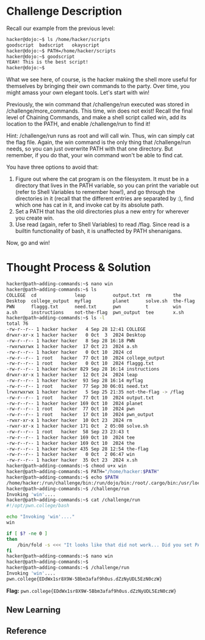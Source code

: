 # Challenge Description
Recall our example from the previous level:
```bash
hacker@dojo:~$ ls /home/hacker/scripts
goodscript	badscript	okayscript
hacker@dojo:~$ PATH=/home/hacker/scripts
hacker@dojo:~$ goodscript
YEAH! This is the best script!
hacker@dojo:~$
```
What we see here, of course, is the hacker making the shell more useful for themselves by bringing their own commands to the party. Over time, you might amass your own elegant tools. Let's start with win!

Previously, the win command that /challenge/run executed was stored in /challenge/more_commands. This time, win does not exist! Recall the final level of Chaining Commands, and make a shell script called win, add its location to the PATH, and enable /challenge/run to find it!

Hint: /challenge/run runs as root and will call win. Thus, win can simply cat the flag file. Again, the win command is the only thing that /challenge/run needs, so you can just overwrite PATH with that one directory. But remember, if you do that, your win command won't be able to find cat.

You have three options to avoid that:

  1. Figure out where the cat program is on the filesystem. It must be in a directory that lives in the PATH variable, so you can print the variable out (refer to Shell Variables to remember how!), and go through the directories in it (recall that the different entries are separated by :), find which one has cat in it, and invoke cat by its absolute path.
  2. Set a PATH that has the old directories plus a new entry for wherever you create win.
  3. Use read (again, refer to Shell Variables) to read /flag. Since read is a builtin functionality of bash, it is unaffected by PATH shenanigans.

Now, go and win!
# Thought Process & Solution

```bash
hacker@path~adding-commands:~$ nano win
hacker@path~adding-commands:~$ ls
COLLEGE  cd              leap          output.txt  rm        the
Desktop  college_output  myflag        planet      solve.sh  the-flag
PWN      flaggg.txt      need.txt      pwn         t         win
a.sh     instructions    not-the-flag  pwn_output  tee       x.sh
hacker@path~adding-commands:~$ ls -l
total 76
-rw-r--r-- 1 hacker hacker   4 Sep 28 12:41 COLLEGE
drwxr-xr-x 1 hacker hacker   0 Oct  3  2024 Desktop
-rw-r--r-- 1 hacker hacker   8 Sep 28 16:18 PWN
-rwxrwxrwx 1 hacker hacker  17 Oct 23  2024 a.sh
-rw-r--r-- 1 hacker hacker   0 Oct 10  2024 cd
-rw-r--r-- 1 root   hacker  77 Oct 10  2024 college_output
-rw-r--r-- 1 root   hacker   0 Oct 10  2024 flaggg.txt
-rw-r--r-- 1 hacker hacker 829 Sep 28 16:14 instructions
drwxr-xr-x 1 hacker hacker  12 Oct 24  2024 leap
-rw-r--r-- 1 hacker hacker  93 Sep 28 16:14 myflag
-rw-r--r-- 1 root   hacker  77 Sep 30 06:01 need.txt
lrwxrwxrwx 1 hacker hacker   5 Sep 25 21:35 not-the-flag -> /flag
-rw-r--r-- 1 root   hacker  77 Oct 10  2024 output.txt
-rw-r--r-- 1 hacker hacker 169 Oct 10  2024 planet
-rw-r--r-- 1 root   hacker  77 Oct 10  2024 pwn
-rw-r--r-- 1 root   hacker  17 Oct 10  2024 pwn_output
-rwxr-xr-x 1 hacker hacker  10 Oct 23  2024 rm
-rwxr-xr-x 1 hacker hacker 171 Oct  2 05:08 solve.sh
-rw-r--r-- 1 root   hacker  58 Sep 23 23:43 t
-rw-r--r-- 1 hacker hacker 169 Oct 10  2024 tee
-rw-r--r-- 1 hacker hacker 169 Oct 10  2024 the
-rw-r--r-- 1 hacker hacker 435 Sep 28 12:54 the-flag
-rw-r--r-- 1 hacker hacker   0 Oct  2 06:47 win
-rw-r--r-- 1 hacker hacker  35 Oct 23  2024 x.sh
hacker@path~adding-commands:~$ chmod u+x win
hacker@path~adding-commands:~$ PATH="/home/hacker:$PATH"
hacker@path~adding-commands:~$ echo $PATH
/home/hacker:/run/challenge/bin:/run/dojo/bin:/root/.cargo/bin:/usr/local/sbin:/usr/local/bin:/usr/sbin:/usr/bin:/sbin:/bin
hacker@path~adding-commands:~$ /challenge/run
Invoking 'win'....
hacker@path~adding-commands:~$ cat /challenge/run
#!/opt/pwn.college/bash

echo "Invoking 'win'...."
win

if [ $? -ne 0 ]
then
	/bin/fold -s <<< "It looks like that did not work... Did you set PATH correctly?"
fi
hacker@path~adding-commands:~$ nano win
hacker@path~adding-commands:~$ 
hacker@path~adding-commands:~$ /challenge/run
Invoking 'win'....
pwn.college{EDdWx1sr8X9W-5Bbm3afaf9h0us.dZzNyUDL5EzN0czW}
```
**Flag:** `pwn.college{EDdWx1sr8X9W-5Bbm3afaf9h0us.dZzNyUDL5EzN0czW}`
## New Learning
## Reference
